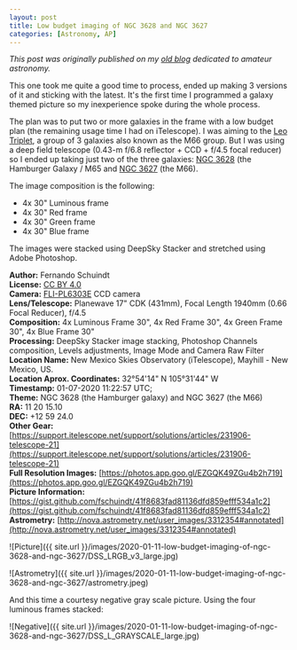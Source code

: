 ```yaml
---
layout: post
title: Low budget imaging of NGC 3628 and NGC 3627
categories: [Astronomy, AP]
---
```


*This post was originally published on my [old blog](https://boredprogrammer.postach.io/post/low-budget-imaging-of-ngc-3628-and-ngc-3627) dedicated to amateur astronomy.*

This one took me quite a good time to process, ended up making 3 versions of it and sticking with the latest. It's the first time I programmed a galaxy themed picture so my inexperience spoke during the whole process.

The plan was to put two or more galaxies in the frame with a low budget plan (the remaining usage time I had on iTelescope). I was aiming to the [Leo Triplet](https://en.wikipedia.org/wiki/Leo_Triplet), a group of 3 galaxies also known as the M66 group. But I was using a deep field telescope (0.43-m f/6.8 reflector + CCD + f/4.5 focal reducer) so I ended up taking just two of the three galaxies: [NGC 3628](https://en.wikipedia.org/wiki/NGC_3628) (the Hamburger Galaxy / M65 and [NGC 3627](https://en.wikipedia.org/wiki/Messier_66) (the M66).

The image composition is the following:

- 4x 30" Luminous frame
- 4x 30" Red frame
- 4x 30" Green frame
- 4x 30" Blue frame

The images were stacked using DeepSky Stacker and stretched using Adobe Photoshop.

**Author:** Fernando Schuindt  
**License:** [CC BY 4.0](https://creativecommons.org/licenses/by/4.0/)  
**Camera:** [FLI-PL6303E](http://www.flicamera.com/spec_sheets/PL6303.pdf) CCD camera  
**Lens/Telescope:** Planewave 17" CDK (431mm), Focal Length 1940mm (0.66 Focal Reducer), f/4.5  
**Composition:** 4x Luminous Frame 30", 4x Red Frame 30", 4x Green Frame 30", 4x Blue Frame 30"  
**Processing:** DeepSky Stacker image stacking, Photoshop Channels composition, Levels adjustments, Image Mode and Camera Raw Filter  
**Location Name:** New Mexico Skies Observatory (iTelescope), Mayhill - New Mexico, US.  
**Location Aprox. Coordinates:** 32°54'14" N 105°31'44" W﻿  
**Timestamp:** 01-07-2020 11:22:57 UTC;  
**Theme:** NGC 3628 (the Hamburger galaxy) and NGC 3627 (the M66)  
**RA:** 11 20 15.10  
**DEC:** +12 59 24.0  
**Other Gear:** [https://support.itelescope.net/support/solutions/articles/231906-telescope-21](https://support.itelescope.net/support/solutions/articles/231906-telescope-21)  
**Full Resolution Images:** [https://photos.app.goo.gl/EZGQK49ZGu4b2h719](https://photos.app.goo.gl/EZGQK49ZGu4b2h719)  
**Picture Information:** [https://gist.github.com/fschuindt/41f8683fad81136dfd859efff534a1c2](https://gist.github.com/fschuindt/41f8683fad81136dfd859efff534a1c2)  
**Astrometry:** [http://nova.astrometry.net/user_images/3312354#annotated](http://nova.astrometry.net/user_images/3312354#annotated)  

![Picture]({{ site.url }}/images/2020-01-11-low-budget-imaging-of-ngc-3628-and-ngc-3627/DSS_LRGB_v3_large.jpg)

![Astrometry]({{ site.url }}/images/2020-01-11-low-budget-imaging-of-ngc-3628-and-ngc-3627/astrometry.jpeg)

And this time a courtesy negative gray scale picture. Using the four luminous frames stacked:

![Negative]({{ site.url }}/images/2020-01-11-low-budget-imaging-of-ngc-3628-and-ngc-3627/DSS_L_GRAYSCALE_large.jpg)

